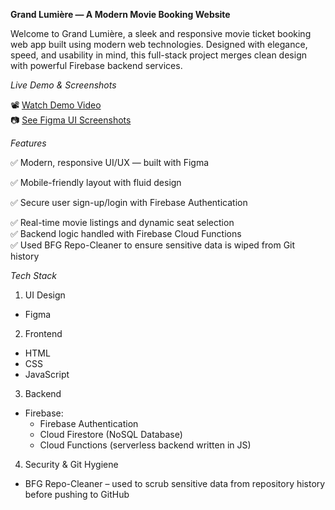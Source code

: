 **Grand Lumière — A Modern Movie Booking Website**

Welcome to Grand Lumière, a sleek and responsive movie ticket booking web app built using modern web technologies. Designed with elegance, speed, and usability in mind, this full-stack project merges clean design with powerful Firebase backend services.


*Live Demo & Screenshots*

📽️ [Watch Demo Video](#)  
📷 [See Figma UI Screenshots](#)



*Features*

✅ Modern, responsive UI/UX — built with Figma

✅ Mobile-friendly layout with fluid design

✅ Secure user sign-up/login with Firebase Authentication

✅ Real-time movie listings and dynamic seat selection  
✅ Backend logic handled with Firebase Cloud Functions  
✅ Used BFG Repo-Cleaner to ensure sensitive data is wiped from Git history  


 *Tech Stack*

1. UI Design
- Figma

2. Frontend
- HTML
- CSS
- JavaScript

3. Backend
- Firebase:
  - Firebase Authentication
  - Cloud Firestore (NoSQL Database)
  - Cloud Functions (serverless backend written in JS)

4. Security & Git Hygiene
- BFG Repo-Cleaner – used to scrub sensitive data from repository history before pushing to GitHub
